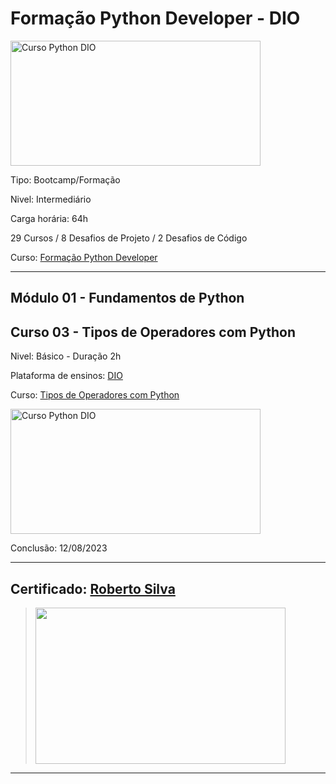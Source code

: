 # **Formação Python Developer - DIO**

<img src="https://hermes.dio.me/tracks/cover/ac0e208f-9ab9-471d-84ae-0107cfd2156a.png" alt="Curso Python DIO" width="400" height="200">

Tipo: Bootcamp/Formação

Nivel: Intermediário

Carga horária: 64h

29 Cursos / 8 Desafios de Projeto / 2 Desafios de Código

Curso: [Formação Python Developer](https://web.dio.me/track/formacao-python-developer)

---

## **Módulo 01 - Fundamentos de Python**
## **Curso 03 - Tipos de Operadores com Python**

Nivel: Básico - Duração 2h

Plataforma de ensinos: [DIO](www.dio.me)

Curso: [Tipos de Operadores com Python](https://web.dio.me/course/tipos-de-operadores-com-python/learning/6df69727-d6c2-4956-b81b-2f3c21427c11?back=/track/formacao-python-developer&tab=undefined&moduleId=undefined)

<img src="https://hermes.dio.me/courses/cover/35a59ba3-1315-4b41-b620-784b8697966e_cover.png" alt="Curso Python DIO" width="400" height="200">


Conclusão: 12/08/2023

---
## Certificado: [Roberto Silva](https://www.dio.me/certificate/C6AC714D/share)
>
><img src="https://hermes.digitalinnovation.one/certificates/cover/C6AC714D.jpg" width="400" height="250">
---
